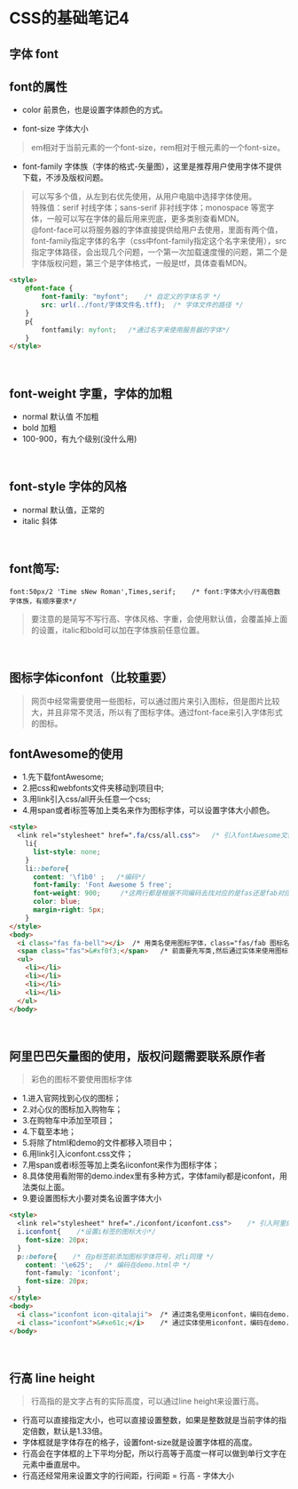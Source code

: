 # CSS的基础笔记4

字体 font
---
font的属性
------
- color 前景色，也是设置字体颜色的方式。

- font-size 字体大小
> em相对于当前元素的一个font-size，rem相对于根元素的一个font-size。

- font-family 字体族（字体的格式-矢量图），这里是推荐用户使用字体不提供下载，不涉及版权问题。
> 可以写多个值，从左到右优先使用，从用户电脑中选择字体使用。<br/>
> 特殊值：serif 衬线字体；sans-serif 非衬线字体；monospace 等宽字体，一般可以写在字体的最后用来兜底，更多类别查看MDN。<br/>
@font-face可以将服务器的字体直接提供给用户去使用，里面有两个值，font-family指定字体的名字（css中font-family指定这个名字来使用），src指定字体路径，会出现几个问题，一个第一次加载速度慢的问题，第二个是字体版权问题，第三个是字体格式，一般是ttf，具体查看MDN。

```html
<style>
    @font-face {
        font-family: "myfont";    /* 自定义的字体名字 */
        src: url(../font/字体文件名.tff);  /* 字体文件的路径 */
    }
    p{
        fontfamily: myfont;   /*通过名字来使用服务器的字体*/
    }
</style>
```

<br/>

font-weight 字重，字体的加粗
------
- normal 默认值 不加粗
- bold 加粗
- 100-900，有九个级别(没什么用)

<br/>

font-style 字体的风格
------
- normal 默认值，正常的
- italic 斜体

<br/>

font简写:
------
```
font:50px/2 'Time sNew Roman',Times,serif;    /* font:字体大小/行高倍数 字体族，有顺序要求*/
```
> 要注意的是简写不写行高、字体风格、字重，会使用默认值，会覆盖掉上面的设置，italic和bold可以加在字体族前任意位置。

<br/>

图标字体iconfont（比较重要）
---
> 网页中经常需要使用一些图标，可以通过图片来引入图标，但是图片比较大，并且非常不灵活，所以有了图标字体。通过font-face来引入字体形式的图标。<br/>

fontAwesome的使用
------
- 1.先下载fontAwesome; 
- 2.把css和webfonts文件夹移动到项目中;
- 3.用link引入css/all开头任意一个css;
- 4.用span或者i标签等加上类名来作为图标字体，可以设置字体大小颜色。

```html
<style>
  <link rel="stylesheet" href=".fa/css/all.css">   /* 引入fontAwesome文件 */
    li{
      list-style: none;
    }
    li::before{
      content: '\f1b0' ;   /*编码*/
      font-family: 'Font Awesome 5 free';
      font-weight: 900;     /*这两行都是根据不同编码去找对应的是fas还是fab对应的font-face下的字体*/
      color: blue;
      margin-right: 5px;
    }
</style>
<body>
  <i class="fas fa-bell"></i>  /* 用类名使用图标字体，class="fas/fab 图标名" */
  <span class="fas">&#xf0f3;</span>   /* 前面要先写类,然后通过实体来使用图标字体，&#x图标编码; */
  <ul>
    <li></li>
    <li></li>
    <li></li>
    <li></li>
  </ul>
</body>
```

<br/>

阿里巴巴矢量图的使用，版权问题需要联系原作者
------
> 彩色的图标不要使用图标字体
- 1.进入官网找到心仪的图标；
- 2.对心仪的图标加入购物车；
- 3.在购物车中添加至项目；
- 4.下载至本地；
- 5.将除了html和demo的文件都移入项目中；
- 6.用link引入iconfont.css文件；
- 7.用span或者i标签等加上类名iiconfont来作为图标字体；
- 8.具体使用看附带的demo.index里有多种方式，字体family都是iconfont，用法类似上面。
- 9.要设置图标大小要对类名设置字体大小

```html
<style>
  <link rel="stylesheet" href="./iconfont/iconfont.css">    /* 引入阿里的图标字体 */
  i.iconfont{    /*设置i标签的图标大小*/
    font-size: 20px;
  }
  p::before{    /* 在p标签前添加图标字体符号，对li同理 */
    content: '\e625';   /* 编码在demo.html中 */
    font-famuly: 'iconfont';
    font-size: 20px;
  }
</style>
<body>
  <i class="iconfont icon-qitalaji">  /* 通过类名使用iconfont，编码在demo.html中*/
  <i class="iconfont">&#xe61c;</i>    /* 通过实体使用iconfont，编码在demo.html中*/
</body>
```

<br/>

行高 line height
---
> 行高指的是文字占有的实际高度，可以通过line height来设置行高。

- 行高可以直接指定大小，也可以直接设置整数，如果是整数就是当前字体的指定倍数，默认是1.33倍。
- 字体框就是字体存在的格子，设置font-size就是设置字体框的高度。
- 行高会在字体框的上下平均分配，所以行高等于高度一样可以做到单行文字在元素中垂直居中。
- 行高还经常用来设置文字的行间距，行间距 = 行高 - 字体大小
